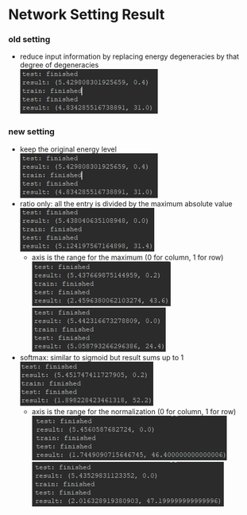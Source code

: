 # Network Setting Result
### old setting
- reduce input information by replacing energy degeneracies by that degree of degeneracies \
![old input data](old_input_data.PNG)

### new setting
- keep the original energy level \
![new input data](old_input_data.PNG)
- ratio only: all the entry is divided by the maximum absolute value \
![new input data ratio only](new_input_data_ratio-only(all).PNG)
	- axis is the range for the maximum (0 for column, 1 for row) \
	![new input data ratio only](new_input_data_ratio-only(axis=0).PNG)
	![new input data ratio only](new_input_data_ratio-only(axis=1).PNG)
- softmax: similar to sigmoid but result sums up to 1 \
![new input data softmax](new_input_data_softmax(all).PNG)
	- axis is the range for the normalization (0 for column, 1 for row) \
	![new input data softmax](new_input_data_softmax(axis=0).PNG)
	![new input data softmax](new_input_data_softmax(axis=1).PNG)
